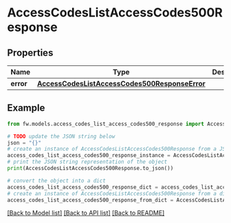 # AccessCodesListAccessCodes500Response


## Properties

Name | Type | Description | Notes
------------ | ------------- | ------------- | -------------
**error** | [**AccessCodesListAccessCodes500ResponseError**](AccessCodesListAccessCodes500ResponseError.md) |  | [optional] 

## Example

```python
from fw.models.access_codes_list_access_codes500_response import AccessCodesListAccessCodes500Response

# TODO update the JSON string below
json = "{}"
# create an instance of AccessCodesListAccessCodes500Response from a JSON string
access_codes_list_access_codes500_response_instance = AccessCodesListAccessCodes500Response.from_json(json)
# print the JSON string representation of the object
print(AccessCodesListAccessCodes500Response.to_json())

# convert the object into a dict
access_codes_list_access_codes500_response_dict = access_codes_list_access_codes500_response_instance.to_dict()
# create an instance of AccessCodesListAccessCodes500Response from a dict
access_codes_list_access_codes500_response_from_dict = AccessCodesListAccessCodes500Response.from_dict(access_codes_list_access_codes500_response_dict)
```
[[Back to Model list]](../README.md#documentation-for-models) [[Back to API list]](../README.md#documentation-for-api-endpoints) [[Back to README]](../README.md)


